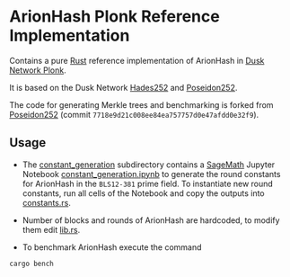# ArionHash Plonk Reference Implementation

Contains a pure [Rust](https://www.rust-lang.org/) reference implementation of ArionHash in [Dusk Network Plonk](https://github.com/dusk-network/plonk).

It is based on the Dusk Network [Hades252](https://github.com/dusk-network/Hades252) and [Poseidon252](https://github.com/dusk-network/Poseidon252).

The code for generating Merkle trees and benchmarking is forked from [Poseidon252](https://github.com/dusk-network/Poseidon252) (commit `7718e9d21c008ee84ea757757d0e47afdd0e32f9`).

## Usage

- The [constant_generation](constant_generation) subdirectory contains a [SageMath](https://www.sagemath.org/) Jupyter Notebook [constant_generation.ipynb](constant_generation/arion_constant_generation.ipynb) to generate the round constants for ArionHash in the `BLS12-381` prime field.
To instantiate new round constants, run all cells of the Notebook and copy the outputs into [constants.rs](src/constants.rs).

- Number of blocks and rounds of ArionHash are hardcoded, to modify them edit [lib.rs](src/lib.rs).

- To benchmark ArionHash execute the command
```bash
cargo bench
```
